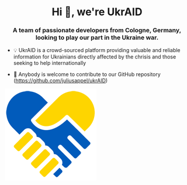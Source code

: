 <h1 align="center">Hi 👋, we're UkrAID</h1>
<h3 align="center">A team of passionate developers from Cologne, Germany, looking to play our part in the Ukraine war.</h3>

- 💡 UkrAID is a crowd-sourced platform providing valuable and reliable information for Ukrainians directly affected by the chrisis and those seeking to help internationally

- 🌱 Anybody is welcome to contribute to our GitHub repository (https://github.com/juliusappel/ukrAID)

<img align="center" alt="Logo ukrAID" src="app/assets/images/logo_sm.webp">
